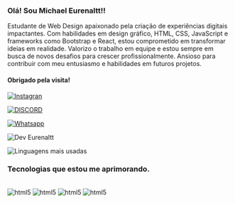 

### Olá! Sou Michael Eurenaltt!!
 Estudante de Web Design apaixonado pela criação de experiências digitais impactantes. Com habilidades em design gráfico, HTML, CSS, JavaScript e frameworks como Bootstrap e React, estou comprometido em transformar ideias em realidade. Valorizo o trabalho em equipe e estou sempre em busca de novos desafios para crescer profissionalmente. Ansioso para contribuir com meu entusiasmo e habilidades em futuros projetos.

#### Obrigado pela visita!

[![Instagran](https://img.shields.io/badge/Instagram-E4405F?style=for-the-badge&logo=instagram&logoColor=white)](https://www.instagram.com/eurenaltt/)

[![DISCORD](https://img.shields.io/badge/Discord-7289DA?style=for-the-badge&logo=discord&logoColor=white)](https://discord.gg/wr7EmrBqrg)

[![Whatsapp](https://img.shields.io/badge/WhatsApp-25D366?style=for-the-badge&logo=whatsapp&logoColor=white)](https://wa.me/+5582998331155)

![Dev Eurenaltt](https://github-readme-stats.vercel.app/api?username=eurenaltt&show_icons=true&theme=dracula)

![Linguagens mais usadas](https://github-readme-stats.vercel.app/api/top-langs/?username=eurenaltt&layout=compact)

### Tecnologias que estou me aprimorando.

<div style="display: inline_block"><br/>
<img aling= "center" alt="html5" src="https://img.shields.io/badge/HTML-239120?style=for-the-badge&logo=html5&logoColor=white"/>
<img aling= "center" alt="html5" src="https://img.shields.io/badge/CSS-239120?&style=for-the-badge&logo=css3&logoColor=white"/>
<img aling= "center" alt="html5" src="https://img.shields.io/badge/JavaScript-F7DF1E?style=for-the-badge&logo=javascript&logoColor=black"/>
<img aling= "center" alt="html5" src="https://img.shields.io/badge/Python-14354C?style=for-the-badge&logo=python&logoColor=white"/>
</div>
